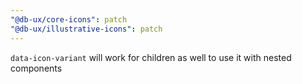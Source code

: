 ```yaml
---
"@db-ux/core-icons": patch
"@db-ux/illustrative-icons": patch
---
```


`data-icon-variant` will work for children as well to use it with nested components
